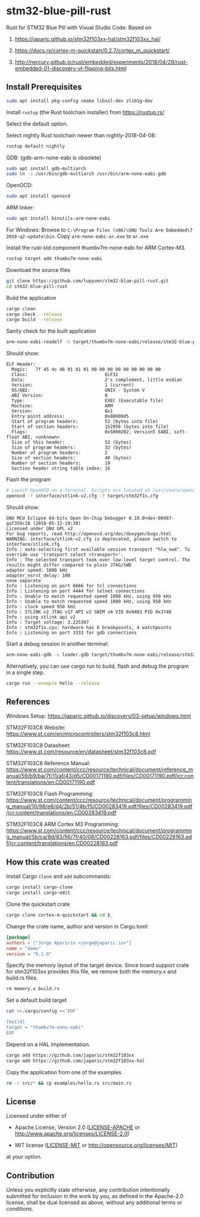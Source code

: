 # stm32-blue-pill-rust

Rust for STM32 Blue Pill with Visual Studio Code. Based on

1. https://japaric.github.io/stm32f103xx-hal/stm32f103xx_hal/

1. https://docs.rs/cortex-m-quickstart/0.2.7/cortex_m_quickstart/

1. http://nercury.github.io/rust/embedded/experiments/2018/04/29/rust-embedded-01-discovery-vl-flipping-bits.html

## Install Prerequisites

```bash
sudo apt install pkg-config cmake libssl-dev zlib1g-dev
```

Install `rustup` (the Rust toolchain installer) from https://rustup.rs/

Select the default option.

Select nightly Rust toolchain newer than nightly-2018-04-08:

```bash
rustup default nightly
```

GDB: (gdb-arm-none-eabi is obsolete)

```bash
sudo apt install gdb-multiarch
sudo ln -s /usr/bin/gdb-multiarch /usr/bin/arm-none-eabi-gdb
```

OpenOCD:

```bash
sudo apt install openocd
```

ARM linker:

```bash
sudo apt install binutils-arm-none-eabi
```

For Windows:
Browse to `C:\Program Files (x86)\GNU Tools Arm Embedded\7 2018-q2-update\bin`.
Copy `arm-none-eabi-ar.exe` to `ar.exe`

Install the rust-std component thumbv7m-none-eabi for ARM Cortex-M3.

```bash
rustup target add thumbv7m-none-eabi
```

Download the source files

```bash
git clone https://github.com/lupyuen/stm32-blue-pill-rust.git
cd stm32-blue-pill-rust
```

Build the application

```bash
cargo clean
cargo check --release
cargo build --release
```

Sanity check for the built application

```bash
arm-none-eabi-readelf -h target/thumbv7m-none-eabi/release/stm32-blue-pill-rust
```

Should show:

```text
ELF Header:
  Magic:   7f 45 4c 46 01 01 01 00 00 00 00 00 00 00 00 00
  Class:                             ELF32
  Data:                              2's complement, little endian
  Version:                           1 (current)
  OS/ABI:                            UNIX - System V
  ABI Version:                       0
  Type:                              EXEC (Executable file)
  Machine:                           ARM
  Version:                           0x1
  Entry point address:               0x80009d5
  Start of program headers:          52 (bytes into file)
  Start of section headers:          152956 (bytes into file)
  Flags:                             0x5000202, Version5 EABI, soft-float ABI, <unknown>
  Size of this header:               52 (bytes)
  Size of program headers:           32 (bytes)
  Number of program headers:         2
  Size of section headers:           40 (bytes)
  Number of section headers:         19
  Section header string table index: 16
```

Flash the program

```bash
# Launch OpenOCD on a terminal. Scripts are located at /usr/share/openocd/scripts
openocd -f interface/stlink-v2.cfg -f target/stm32f1x.cfg
```

Should show:

```text
GNU MCU Eclipse 64-bits Open On-Chip Debugger 0.10.0+dev-00487-gaf359c18 (2018-05-12-19:30)
Licensed under GNU GPL v2
For bug reports, read http://openocd.org/doc/doxygen/bugs.html
WARNING: interface/stlink-v2.cfg is deprecated, please switch to interface/stlink.cfg
Info : auto-selecting first available session transport "hla_swd". To override use 'transport select <transport>'.
Info : The selected transport took over low-level target control. The results might differ compared to plain JTAG/SWD
adapter speed: 1000 kHz
adapter_nsrst_delay: 100
none separate
Info : Listening on port 6666 for tcl connections
Info : Listening on port 4444 for telnet connections
Info : Unable to match requested speed 1000 kHz, using 950 kHz
Info : Unable to match requested speed 1000 kHz, using 950 kHz
Info : clock speed 950 kHz
Info : STLINK v2 JTAG v17 API v2 SWIM v4 VID 0x0483 PID 0x3748
Info : using stlink api v2
Info : Target voltage: 3.225397
Info : stm32f1x.cpu: hardware has 6 breakpoints, 4 watchpoints
Info : Listening on port 3333 for gdb connections
```

Start a debug session in another terminal:

```bash
arm-none-eabi-gdb -x loader.gdb target/thumbv7m-none-eabi/release/stm32-blue-pill-rust
```

Alternatively, you can use cargo run to build, flash and debug the program in a single step.

```bash
cargo run --example hello --release

```

## References

Windows Setup: https://japaric.github.io/discovery/03-setup/windows.html

STM32F103C8 Website: https://www.st.com/en/microcontrollers/stm32f103c8.html

STM32F103C8 Datasheet: https://www.st.com/resource/en/datasheet/stm32f103c8.pdf

STM32F103C8 Reference Manual: https://www.st.com/content/ccc/resource/technical/document/reference_manual/59/b9/ba/7f/11/af/43/d5/CD00171190.pdf/files/CD00171190.pdf/jcr:content/translations/en.CD00171190.pdf

STM32F103C8 Flash Programming: https://www.st.com/content/ccc/resource/technical/document/programming_manual/10/98/e8/d4/2b/51/4b/f5/CD00283419.pdf/files/CD00283419.pdf/jcr:content/translations/en.CD00283419.pdf

STM32F103C8 ARM Cortex M3 Programming: https://www.st.com/content/ccc/resource/technical/document/programming_manual/5b/ca/8d/83/56/7f/40/08/CD00228163.pdf/files/CD00228163.pdf/jcr:content/translations/en.CD00228163.pdf

## How this crate was created

Install Cargo `clone` and `add` subcommands:

```bash
cargo install cargo-clone
cargo install cargo-edit
```

Clone the quickstart crate

```bash
cargo clone cortex-m-quickstart && cd $_
```

Change the crate name, author and version in Cargo.toml:

```toml
[package]
authors = ["Jorge Aparicio <jorge@japaric.io>"]
name = "demo"
version = "0.1.0"
```

Specify the memory layout of the target device.
Since board support crate for stm32f103xx provides this file, we remove both the memory.x and build.rs files.

```bash
rm memory.x build.rs
```

Set a default build target

```bash
cat >>.cargo/config <<'EOF'

[build]
target = "thumbv7m-none-eabi"
EOF
```

Depend on a HAL implementation.

```bash
cargo add https://github.com/japaric/stm32f103xx
cargo add https://github.com/japaric/stm32f103xx-hal
```

Copy the application from one of the examples

```bash
rm -r src/* && cp examples/hello.rs src/main.rs
```

## License

Licensed under either of

- Apache License, Version 2.0 ([LICENSE-APACHE](LICENSE-APACHE) or
  http://www.apache.org/licenses/LICENSE-2.0)

- MIT license ([LICENSE-MIT](LICENSE-MIT) or http://opensource.org/licenses/MIT)

at your option.

## Contribution

Unless you explicitly state otherwise, any contribution intentionally submitted
for inclusion in the work by you, as defined in the Apache-2.0 license, shall be
dual licensed as above, without any additional terms or conditions.
